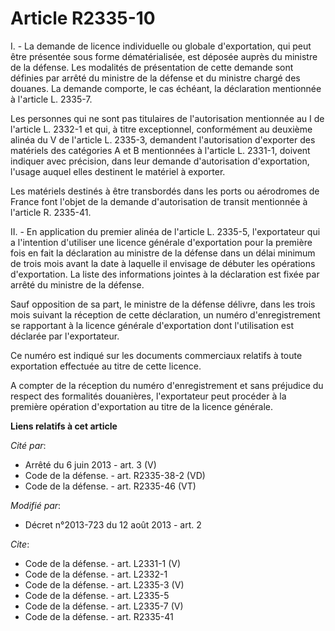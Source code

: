 # Article R2335-10

I. - La demande de licence individuelle ou globale d'exportation, qui peut être présentée sous forme dématérialisée, est
déposée auprès du ministre de la défense. Les modalités de présentation de cette demande sont définies par arrêté du ministre
de la défense et du ministre chargé des douanes. La demande comporte, le cas échéant, la déclaration mentionnée à l'article
L. 2335-7. 

Les personnes qui ne sont pas titulaires de l'autorisation mentionnée au I de l'article L. 2332-1 et qui, à titre
exceptionnel, conformément au deuxième alinéa du V de l'article L. 2335-3, demandent l'autorisation d'exporter des matériels
des catégories A et B mentionnées à l'article L. 2331-1, doivent indiquer avec précision, dans leur demande d'autorisation
d'exportation, l'usage auquel elles destinent le matériel à exporter.

Les matériels destinés à être transbordés dans les ports ou aérodromes de France font l'objet de la demande d'autorisation de
transit mentionnée à l'article R. 2335-41.

II. - En application du premier alinéa de l'article L. 2335-5, l'exportateur qui a l'intention d'utiliser une licence
générale d'exportation pour la première fois en fait la déclaration au ministre de la défense dans un délai minimum de trois
mois avant la date à laquelle il envisage de débuter les opérations d'exportation. La liste des informations jointes à la
déclaration est fixée par arrêté du ministre de la défense.

Sauf opposition de sa part, le ministre de la défense délivre, dans les trois mois suivant la réception de cette déclaration,
un numéro d'enregistrement se rapportant à la licence générale d'exportation dont l'utilisation est déclarée par
l'exportateur.

Ce numéro est indiqué sur les documents commerciaux relatifs à toute exportation effectuée au titre de cette licence.

A compter de la réception du numéro d'enregistrement et sans préjudice du respect des formalités douanières, l'exportateur
peut procéder à la première opération d'exportation au titre de la licence générale.

**Liens relatifs à cet article**

_Cité par_:

  - Arrêté du 6 juin 2013 - art. 3 (V)
  - Code de la défense. - art. R2335-38-2 (VD)
  - Code de la défense. - art. R2335-46 (VT)

_Modifié par_:

  - Décret n°2013-723 du 12 août 2013 - art. 2

_Cite_:

  - Code de la défense. - art. L2331-1 (V)
  - Code de la défense. - art. L2332-1
  - Code de la défense. - art. L2335-3 (V)
  - Code de la défense. - art. L2335-5
  - Code de la défense. - art. L2335-7 (V)
  - Code de la défense. - art. R2335-41
